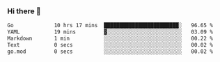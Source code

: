 ### Hi there 👋

<!--
**yeya24/yeya24** is a ✨ _special_ ✨ repository because its `README.md` (this file) appears on your GitHub profile.

Here are some ideas to get you started:

- 🔭 I’m currently working on ...
- 🌱 I’m currently learning ...
- 👯 I’m looking to collaborate on ...
- 🤔 I’m looking for help with ...
- 💬 Ask me about ...
- 📫 How to reach me: ...
- 😄 Pronouns: ...
- ⚡ Fun fact: ...
-->

<!--START_SECTION:waka-->

```txt
Go             10 hrs 17 mins  ████████████████████████░   96.65 %
YAML           19 mins         ▓░░░░░░░░░░░░░░░░░░░░░░░░   03.09 %
Markdown       1 min           ░░░░░░░░░░░░░░░░░░░░░░░░░   00.22 %
Text           0 secs          ░░░░░░░░░░░░░░░░░░░░░░░░░   00.02 %
go.mod         0 secs          ░░░░░░░░░░░░░░░░░░░░░░░░░   00.02 %
```

<!--END_SECTION:waka-->
